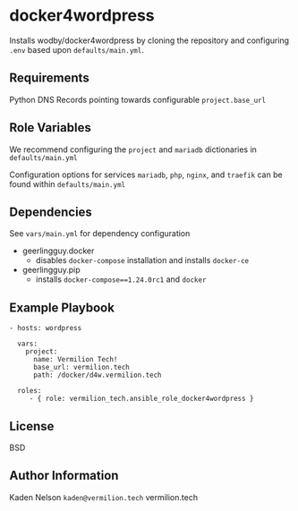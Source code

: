 docker4wordpress
=========

Installs wodby/docker4wordpress by cloning the repository and configuring `.env` based upon `defaults/main.yml`.

Requirements
------------

Python
DNS Records pointing towards configurable `project.base_url`

Role Variables
--------------

We recommend configuring the `project` and `mariadb` dictionaries in `defaults/main.yml`

Configuration options for services `mariadb`, `php`, `nginx`, and `traefik` can be found within `defaults/main.yml`

Dependencies
------------

See `vars/main.yml` for dependency configuration

- geerlingguy.docker
  - disables `docker-compose` installation and installs `docker-ce`
- geerlingguy.pip
  - installs `docker-compose==1.24.0rc1` and `docker`

Example Playbook
----------------

    - hosts: wordpress

      vars:
        project:
          name: Vermilion Tech!
          base_url: vermilion.tech
          path: /docker/d4w.vermilion.tech

      roles:
         - { role: vermilion_tech.ansible_role_docker4wordpress }

License
-------

BSD

Author Information
------------------

Kaden Nelson `kaden@vermilion.tech` vermilion.tech
